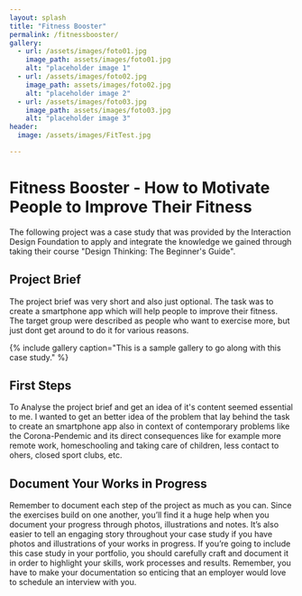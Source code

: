 ```yaml
---
layout: splash
title: "Fitness Booster"
permalink: /fitnessbooster/
gallery:
  - url: /assets/images/foto01.jpg
    image_path: assets/images/foto01.jpg
    alt: "placeholder image 1"
  - url: /assets/images/foto02.jpg
    image_path: assets/images/foto02.jpg
    alt: "placeholder image 2"
  - url: /assets/images/foto03.jpg
    image_path: assets/images/foto03.jpg
    alt: "placeholder image 3"
header:
  image: /assets/images/FitTest.jpg

---
```

# Fitness Booster - How to Motivate People to Improve Their Fitness
The following project was a case study that was provided by the Interaction Design Foundation to apply and integrate the knowledge we gained through taking their course "Design Thinking: The Beginner's Guide".

## Project Brief
The project brief was very short and also just optional. The task was to create a smartphone app which will help people to improve their fitness. The target group were described as people who want to exercise more, but just dont get around to do it for various reasons.

{% include gallery caption="This is a sample gallery to go along with this case study." %}

## First Steps
To Analyse the project brief and get an idea of it's content seemed essential to me. I wanted to get an better idea of the problem that lay behind the task to create an smartphone app also in context of contemporary problems like the Corona-Pendemic and its direct consequences like for example more remote work, homeschooling and taking care of children, less contact to ohers, closed sport clubs, etc.

## Document Your Works in Progress
Remember to document each step of the project as much as you can. Since the exercises build on one another, you’ll find it a huge help when you document your progress through photos, illustrations and notes. It’s also easier to tell an engaging story throughout your case study if you have photos and illustrations of your works in progress. If you’re going to include this case study in your portfolio, you should carefully craft and document it in order to highlight your skills, work processes and results. Remember, you have to make your documentation so enticing that an employer would love to schedule an interview with you.

